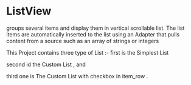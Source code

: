 # ListView
groups several items and display them in vertical scrollable list.
The list items are automatically inserted to the list using an Adapter that pulls content from a source such as an array of strings
or integers


This Project contains three type of List :- 
first is the Simplest List 

second id the Custom List , and 

third one is The Custom List with checkbox in item_row .
